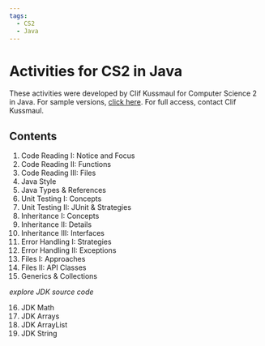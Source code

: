 ```yaml
---
tags:
  - CS2
  - Java
---
```


# Activities for CS2 in Java

These activities were developed by Clif Kussmaul for Computer Science 2 in Java.
For sample versions, [click here](https://drive.google.com/open?id=1F_zSPYokmp3ZgKGiIN6wX2lTBK6YXh4D). 
For full access, contact Clif Kussmaul.

## Contents

1. Code Reading I: Notice and Focus
2. Code Reading II: Functions
3. Code Reading III: Files
4. Java Style
5. Java Types & References
6. Unit Testing  I: Concepts
7. Unit Testing II: JUnit & Strategies
8. Inheritance   I: Concepts
9. Inheritance  II: Details
10. Inheritance III: Interfaces
11. Error Handling  I: Strategies
12. Error Handling II: Exceptions
13. Files  I: Approaches
14. Files II: API Classes
15. Generics & Collections

  _explore JDK source code_

16. JDK Math
17. JDK Arrays
18. JDK ArrayList
19. JDK String
